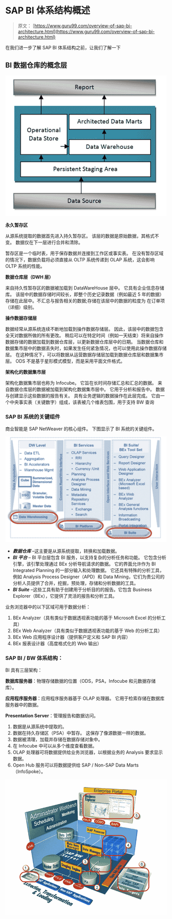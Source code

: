# SAP BI 体系结构概述

> 原文： [https://www.guru99.com/overview-of-sap-bi-architecture.html](https://www.guru99.com/overview-of-sap-bi-architecture.html)

在我们进一步了解 SAP BI 体系结构之前，让我们了解一下

## **BI 数据仓库的概念层**

![](img/a7075702910afc3ff71ee779ddfe1c7b.png)

**永久暂存区**

从源系统提取的数据首先进入持久暂存区。 该层的数据是原始数据，其格式不变。 数据仅在下一层进行合并和清除。

暂存区是一个临时表，用于保存数据并连接到工作区或事实表。 在没有暂存区域的情况下，数据负载将必须直接从 OLTP 系统传递到 OLAP 系统，这会影响 OLTP 系统的性能。

**数据仓库层（DWH 层）**

来自持久性暂存区的数据被加载到 DataWareHouse 层中。 它具有企业信息存储库。 该层中的数据存储时间较长，即整个历史记录数据（例如最近 5 年的数据）存储在此层中。不汇总与报告相关的数据;存储在该层中的数据的粒度为 在订单项（详细）级别。

**操作数据存储层**

数据经常从源系统连续不断地加载到操作数据存储层。 因此，该层中的数据包含全天对数据所做的所有更改。 稍后可以在特定时间（例如一天结束）将来自操作数据存储的数据加载到数据仓库层，以更新数据仓库层中的日期。 当数据仓库和数据集市层中的数据丢失时，如果发生任何紧急情况，也可以使用此操作数据存储层。 在这种情况下，可以将数据从运营数据存储层加载到数据仓库层和数据集市层。 ODS 不是基于星形模式模型，而是采用平面文件格式。

**架构化的数据集市层**

架构化数据集市层也称为 Infocube。 它旨在长时间存储汇总和汇总的数据。 来自数据仓库层的数据被加载到架构化数据集市层中。 它用于分析和报告中。 数据与创建显示这些数据的报告有关。 具有业务逻辑的数据操作在此层完成。 它由一个中央事实表（关键数字）组成，该表被几个维表包围，用于支持 BW 查询

### SAP BI 系统的关键组件

商业智能是 SAP NetWeaver 的核心组件。 下图显示了 BI 系统的关键组件。

![](img/c08774695b53435ea33f1d205b53ccfc.png)

*   ***数据仓库*** –这主要是从源系统提取，转换和加载数据。
*   ***BI 平台*** – BI 平台层包含 BI 服务，以支持复杂的分析任务和功能。 它包含分析引擎，该引擎处理通过 BEx 分析导航请求的数据。 它的界面允许作为 BI Integrated Planning 的一部分输入和处理数据。 它还具有特殊的分析工具，例如 Analysis Process Designer（APD）和 Data Mining，它们为贵公司的分析人员提供了合并，挖掘，预处理，存储和分析数据的工具。
*   ***BI Suite*** –这些工具有助于创建用于分析目的的报告。它包含 Business Explorer（BEx），它提供了灵活的报告和分析工具。

业务浏览器中的以下区域可用于数据分析：

1.  BEx Analyzer（具有类似于数据透视表功能的基于 Microsoft Excel 的分析工具）
2.  BEx Web Analyzer（具有类似于数据透视表功能的基于 Web 的分析工具）
3.  BEx Web 应用程序设计器（提供客户定义和 SAP BI 内容）
4.  BEx 报表设计器（高度格式化的 Web 输出）

### **SAP BI / BW 体系结构**：

BI 具有三层架构：

**数据库服务器**：物理存储数据的位置（ODS，PSA，Infocube 和元数据存储库）。

**应用程序服务器**：应用程序服务器基于 OLAP 处理器。 它用于检索存储在数据库服务器中的数据。

**Presentation Server**：管理报告和数据访问。

1.  数据是从源系统中提取的。
2.  数据在持久存储区（PSA）中暂存。 这保存了像源数据一样的数据。
3.  数据被清理，加载并存储在数据存储对象中。
4.  在 Infocube 中可以从多个维度查看数据。
5.  OLAP 处理器可将数据提供给业务浏览器，以根据业务的 Analysis 要求显示数据。
6.  Open Hub 服务可以将数据提供给 SAP / Non-SAP Data Marts（InfoSpoke）。

![](img/b6378443f61b999392f3a0c6bdf85026.png)